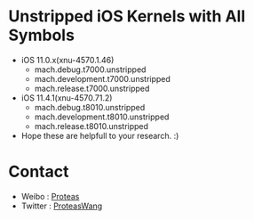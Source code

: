 # Unstripped iOS Kernels with All Symbols
* iOS 11.0.x(xnu-4570.1.46)
	* mach.debug.t7000.unstripped
	* mach.development.t7000.unstripped
	* mach.release.t7000.unstripped
* iOS 11.4.1(xnu-4570.71.2)
	* mach.debug.t8010.unstripped
	* mach.development.t8010.unstripped
	* mach.release.t8010.unstripped
* Hope these are helpfull to your research. :)

# Contact
* Weibo : [Proteas](http://weibo.com/proteaswang)
* Twitter : [ProteasWang](https://twitter.com/ProteasWang)


